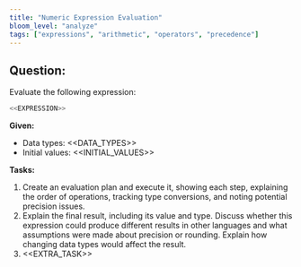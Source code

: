 ```yaml
---
title: "Numeric Expression Evaluation"
bloom_level: "analyze"
tags: ["expressions", "arithmetic", "operators", "precedence"]
---
```


## Question:

Evaluate the following expression:

```csharp
<<EXPRESSION>>
```

**Given:**

*   Data types: <<DATA_TYPES>>
*   Initial values: <<INITIAL_VALUES>>

**Tasks:**

1. Create an evaluation plan and execute it, showing each step, explaining the order of operations, tracking type conversions, and noting potential precision issues.
2. Explain the final result, including its value and type. Discuss whether this expression could produce different results in other languages and what assumptions were made about precision or rounding. Explain how changing data types would affect the result.
3. <<EXTRA_TASK>> 